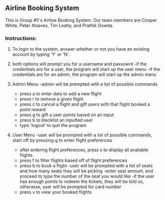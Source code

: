 ## Airline Booking System

This is Group #5's Airline Booking System. Our team members are Cooper White, Peter Atsaves, Tim Leahy, and Prathik Gowda.

### Instructions:

1. To login to the system, answer whether or not you have an existing account by typing 'Y' or 'N'.
2. both options will prompt you for a username and passowrd
  -if the credentials are for a user, the program will start up the user menu
  -if the credentials are for an admin, the program will start up the admin menu

3. Admin Menu
  -admin will be prempted with a list of possible commands
    - press a to enter data to add a new flight
    - press r to remove a given flight
    - press c to cancel a flight and gift users with that flight booked a point reward
    - press g to gift a user points based on an input
    - press b to blacklist an inputted user
    - type 'logout' to quit the program
    
4. User Menu
  -user will be prompted with a list of possible commands, start off by pressing g to enter flight preferences
    - after entering flight preferences, press s to display all avaliable flights
    - press f to filter flights based off of flight preferences
    - press b to book a flight
      -user will be prompted with a list of seats and how many seats they will be picking
      -enter seat amount, and proceed to type the number of the seat you would like
      -if the user has enough points to redeem the tickets, they will be told so, otherwise, user will be prompted for card number
    - press v to view your booked flights
